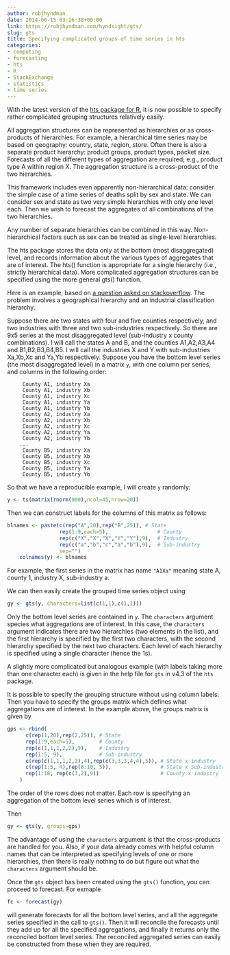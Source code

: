 ```yaml
---
author: robjhyndman
date: 2014-06-15 03:26:38+00:00
link: https://robjhyndman.com/hyndsight/gts/
slug: gts
title: Specifying complicated groups of time series in hts
categories:
- computing
- forecasting
- hts
- R
- StackExchange
- statistics
- time series
---
```


With the latest version of the [hts package for R](http://github.com/robjhyndman/hts), it is now possible to specify rather complicated grouping structures relatively easily.

All aggregation structures can be represented as hierarchies or as cross-products of hierarchies. For example, a hierarchical time series may be based on geography: country, state, region, store. Often there is also a separate product hierarchy: product groups, product types, packet size. Forecasts of all the different types of aggregation are required; e.g., product type A within region X. The aggregation structure is a cross-product of the two hierarchies.

This framework includes even apparently non-hierarchical data: consider the simple case of a time series of deaths split by sex and state. We can consider sex and state as two very simple hierarchies with only one level each. Then we wish to forecast the aggregates of all combinations of the two hierarchies.

Any number of separate hierarchies can be combined in this way. Non-hierarchical factors such as sex can be treated as single-level hierarchies.<!-- more -->

The hts package stores the data only at the bottom (most disaggregated) level, and records information about the various types of aggregates that are of interest. The hts() function is appropriate for a single hierarchy (i.e., strictly hierarchical data). More complicated aggregation structures can be specified using the more general gts() function.

Here is an example, based on [a question asked on stackoverflow](http://stackoverflow.com/q/24191537). The problem involves a geographical hierarchy and an industrial classification hierarchy.

Suppose there are two states with four and five counties respectively, and two industries with three and two sub-industries respectively. So there are 9x5 series at the most disaggregated level (sub-industry x county combinations). I will call the states A and B, and the counties A1,A2,A3,A4 and B1,B2,B3,B4,B5. I will call the industries X and Y with sub-industries Xa,Xb,Xc and Ya,Yb respectively. Suppose you have the bottom level series (the most disaggregated level) in a matrix `y`, with one column per series, and columns in the following order:

```
     County A1, industry Xa
     County A1, industry Xb
     County A1, industry Xc
     County A1, industry Ya
     County A1, industry Yb
     County A2, industry Xa
     County A2, industry Xb
     County A2, industry Xc
     County A2, industry Ya
     County A2, industry Yb
    ...
     County B5, industry Xa
     County B5, industry Xb
     County B5, industry Xc
     County B5, industry Ya
     County B5, industry Yb
```



So that we have a reproducible example, I will create `y` randomly:


```r 
y <- ts(matrix(rnorm(900),ncol=45,nrow=20))
```


Then we can construct labels for the columns of this matrix as follows:

```r
blnames <- paste(c(rep("A",20),rep("B",25)), # State
                 rep(1:9,each=5),                # County
                 rep(c("X","X","X","Y","Y"),9),  # Industry
                 rep(c("a","b","c","a","b"),9),  # Sub-industry
                 sep="")
    colnames(y) <- blnames
```



For example, the first series in the matrix has name `"A1Xa"` meaning state A, county 1, industry X, sub-industry a.

We can then easily create the grouped time series object using

```r
gy <- gts(y, characters=list(c(1,1),c(1,1)))
```

Only the bottom level series are contained in `y`. The `characters` argument species what aggregations are of interest. In this case, the `characters` argument indicates there are two hierarchies (two elements in the list), and the first hierarchy is specified by the first two characters, with the second hierarchy specified by the next two characters. Each level of each hierarchy is specified using a single character (hence the 1s).

A slightly more complicated but analogous example (with labels taking more than one character each) is given in the help file for `gts` in v4.3 of the `hts` package.

It is possible to specify the grouping structure without using column labels. Then you have to specify the groups matrix which defines what aggregations are of interest. In the example above, the groups matrix is given by


    
```r
gps <- rbind(
      c(rep(1,20),rep(2,25)), # State
      rep(1:9,each=5),        # County
      rep(c(1,1,1,2,2),9),    # Industry
      rep(1:5, 9),            # Sub-industry
      c(rep(c(1,1,1,2,2),4),rep(c(3,3,3,4,4),5)), # State x industry
      c(rep(1:5, 4),rep(6:10, 5)),                # State x Sub-industry
      rep(1:18, rep(c(3,2),9))                    # County x industry
    )
```


The order of the rows does not matter. Each row is specifying an aggregation of the bottom level series which is of interest.

Then


```r 
gy <- gts(y, groups=gps)
```



The advantage of using the `characters` argument is that the cross-products are handled for you. Also, if your data already comes with helpful column names that can be interpreted as specifying levels of one or more hierarchies, then there is really nothing to do but figure out what the `characters` argument should be.

Once the `gts` object has been created using the `gts()` function, you can proceed to forecast. For exmaple


    
```r 
fc <- forecast(gy)
```



will generate forecasts for all the bottom level series, and all the aggregate series specified in the call to `gts()`. Then it will reconcile the forecasts until they add up for all the specified aggregations, and finally it returns only the reconciled bottom level series. The reconciled aggregated series can easily be constructed from these when they are required.
